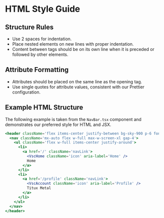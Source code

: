 # HTML Style Guide

## Structure Rules

- Use 2 spaces for indentation.
- Place nested elements on new lines with proper indentation.
- Content between tags should be on its own line when it is preceded or followed by other elements.

## Attribute Formatting

- Attributes should be placed on the same line as the opening tag.
- Use single quotes for attribute values, consistent with our Prettier configuration.

## Example HTML Structure

The following example is taken from the `NavBar.tsx` component and demonstrates our preferred style
for HTML and JSX.

```jsx
<header className='flex items-center justify-between bg-sky-900 p-6 font-semibold text-sky-200'>
  <nav className='mx-auto flex w-full max-w-screen-xl gap-4'>
    <ul className='flex w-full items-center justify-around'>
      <li>
        <a href='/' className='navLink'>
          <VscHome className='icon' aria-label='Home' />
          Home
        </a>
      </li>
      <li>
        <a href='/profile' className='navLink'>
          <VscAccount className='icon' aria-label='Profile' />
          Titux Metal
        </a>
      </li>
    </ul>
  </nav>
</header>
```
